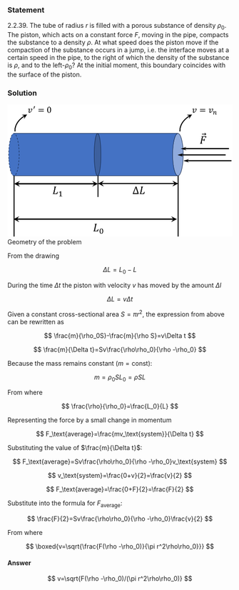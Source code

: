 ###  Statement

$2.2.39.$ The tube of radius $r$ is filled with a porous substance of density $\rho_0$. The piston, which acts on a constant force $F$, moving in the pipe, compacts the substance to a density $\rho$. At what speed does the piston move if the compaction of the substance occurs in a jump, i.e. the interface moves at a certain speed in the pipe, to the right of which the density of the substance is $\rho$, and to the left-$\rho_0$? At the initial moment, this boundary coincides with the surface of the piston.

### Solution

![ Geometry of the problem |967x568, 47%](../../img/2.2.39/draw.png)  Geometry of the problem

From the drawing

$$
\Delta L=L_0-L
$$

During the time $\Delta t$ the piston with velocity $v$ has moved by the amount $\Delta l$

$$
\Delta L=v\Delta t
$$

Given a constant cross-sectional area $S=\pi r^2$, the expression from above can be rewritten as

$$
\frac{m}{\rho_0S}-\frac{m}{\rho S}=v\Delta t
$$

$$
\frac{m}{\Delta t}=Sv\frac{\rho\rho_0}{\rho -\rho_0}
$$

Because the mass remains constant ($m=\text{const}$):

$$
m=\rho_0SL_0=\rho SL
$$

From where

$$
\frac{\rho}{\rho_0}=\frac{L_0}{L}
$$

Representing the force by a small change in momentum

$$
F_\text{average}=\frac{mv_\text{system}}{\Delta t}
$$

Substituting the value of $\frac{m}{\Delta t}$:

$$
F_\text{average}=Sv\frac{\rho\rho_0}{\rho -\rho_0}v_\text{system}
$$

$$
v_\text{system}=\frac{0+v}{2}=\frac{v}{2}
$$

$$
F_\text{average}=\frac{0+F}{2}=\frac{F}{2}
$$

Substitute into the formula for $F_\text{average}$:

$$
\frac{F}{2}=Sv\frac{\rho\rho_0}{\rho -\rho_0}\frac{v}{2}
$$

From where

$$
\boxed{v=\sqrt{\frac{F(\rho -\rho_0)}{\pi r^2\rho\rho_0}}}
$$

#### Answer

$$
v=\sqrt{F(\rho -\rho_0)/(\pi r^2\rho\rho_0)}
$$
